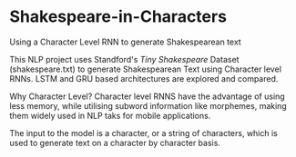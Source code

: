 # Shakespeare-in-Characters
Using a Character Level RNN to generate Shakespearean text


This NLP project uses Standford's *Tiny Shakespeare* Dataset (shakespeare.txt) to generate Shakespearean Text using Character level RNNs. LSTM and GRU based architectures are explored and compared.

Why Character Level? Character level RNNS have the advantage of using less memory, while utilising subword information like morphemes, making them widely used in NLP taks for mobile applications.

The input to the model is a character, or a string of characters, which is used to generate text on a character by character basis.
